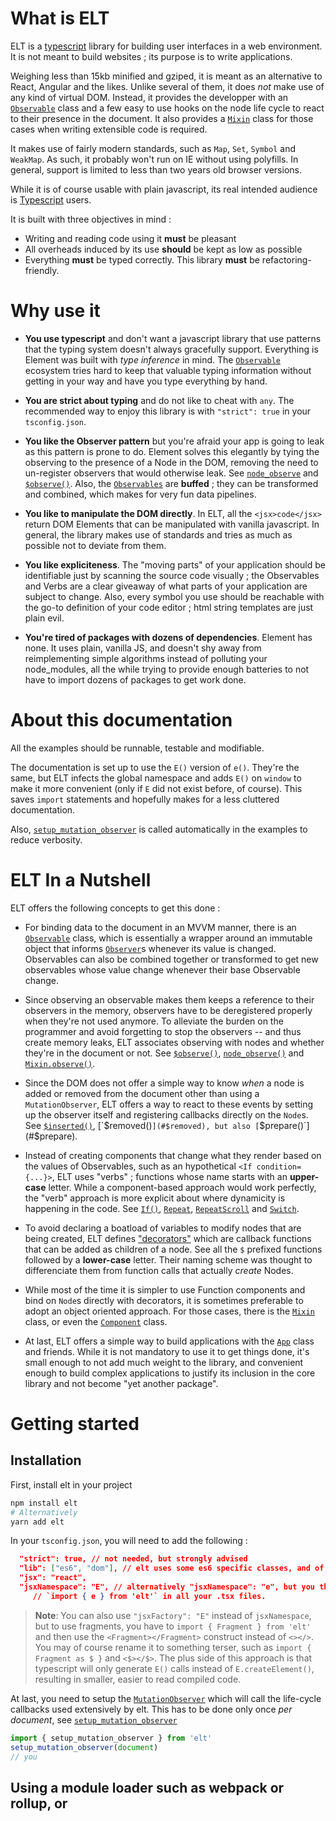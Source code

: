 # What is ELT

ELT is a [typescript](https://typescriptlang.org) library for building user interfaces in a web environment. It is not meant to build websites ; its purpose is to write applications.

Weighing less than 15kb minified and gziped, it is meant as an alternative to React, Angular and the likes. Unlike several of them, it does *not* make use of any kind of virtual DOM. Instead, it provides the developper with an [`Observable`](#o.Observable) class and a few easy to use hooks on the node life cycle to react to their presence in the document. It also provides a [`Mixin`](#Mixin) class for those cases when writing extensible code is required.

It makes use of fairly modern standards, such as `Map`, `Set`, `Symbol` and `WeakMap`. As such, it probably won't run on IE without using polyfills. In general, support is limited to less than two years old browser versions.

While it is of course usable with plain javascript, its real intended audience is [Typescript](https://www.typescriptlang.org/) users.

It is built with three objectives in mind :
 * Writing and reading code using it **must** be pleasant
 * All overheads induced by its use **should** be kept as low as possible
 * Everything **must** be typed correctly. This library **must** be refactoring-friendly.

# Why use it

  * **You use typescript** and don't want a javascript library that use patterns that the typing system doesn't always gracefully support. Everything is Element was built with *type inference* in mind. The [`Observable`](#o.Observable) ecosystem tries hard to keep that valuable typing information without getting in your way and have you type everything by hand.

  * **You are strict about typing** and do not like to cheat with `any`. The recommended way to enjoy this library is with `"strict": true` in your `tsconfig.json`.

  * **You like the Observer pattern** but you're afraid your app is going to leak as this pattern is prone to do. Element solves this elegantly by tying the observing to the presence of a Node in the DOM, removing the need to un-register observers that would otherwise leak. See [`node_observe`](#node_observe) and [`$observe()`](#$observe). Also, the [`Observables`](#o.Observable) are **buffed** ; they can be transformed and combined, which makes for very fun data pipelines.

  * **You like to manipulate the DOM directly**. In ELT, all the `<jsx>code</jsx>` return DOM Elements that can be manipulated with vanilla javascript. In general, the library makes use of standards and tries as much as possible not to deviate from them.

  * **You like expliciteness**. The "moving parts" of your application should be identifiable just by scanning the source code visually ; the Observables and Verbs are a clear giveaway of what parts of your application are subject to change. Also, every symbol you use should be reachable with the go-to definition of your code editor ; html string templates are just plain evil.

  * **You're tired of packages with dozens of dependencies**. Element has none. It uses plain, vanilla JS, and doesn't shy away from reimplementing simple algorithms instead of polluting your node_modules, all the while trying to provide enough batteries to not have to import dozens of packages to get work done.

# About this documentation

All the examples should be runnable, testable and modifiable.

The documentation is set up to use the `E()` version of `e()`. They're the same, but ELT infects the global namespace and adds `E()` on `window` to make it more convenient (only if `E` did not exist before, of course). This saves `import` statements and hopefully makes for a less cluttered documentation.

Also, [`setup_mutation_observer`](#setup_setup_mutation_observer) is called automatically in the examples to reduce verbosity.

# ELT In a Nutshell

ELT offers the following concepts to get this done :

 * For binding data to the document in an MVVM manner, there is an [`Observable`](#o.Observable) class, which is essentially a wrapper around an immutable object that informs [`Observer`](#o.Observer)s whenever its value is changed. Observables can also be combined together or transformed to get new observables whose value change whenever their base Observable change.

 * Since observing an observable makes them keeps a reference to their observers in the memory, observers have to be deregistered properly when they're not used anymore. To alleviate the burden on the programmer and avoid forgetting to stop the observers -- and thus create memory leaks, ELT associates observing with nodes and whether they're in the document or not. See [`$observe()`](#$observe), [`node_observe()`](#node_observe) and [`Mixin.observe()`](#Mixin.observe).

 * Since the DOM does not offer a simple way to know *when* a node is added or removed from the document other than using a `MutationObserver`, ELT offers a way to react to these events by setting up the observer itself and registering callbacks directly on the `Node`s. See [`$inserted()`](#$inserted), [`$removed()`](#$removed), but also [`$prepare()`](#$prepare).

 * Instead of creating components that change what they render based on the values of Observables, such as an hypothetical `<If condition={...}>`, ELT uses "verbs" ; functions whose name starts with an **upper-case** letter. While a component-based approach would work perfectly, the "verb" approach is more explicit about where dynamicity is happening in the code. See [`If()`](#If), [`Repeat`](#Repeat), [`RepeatScroll`](#RepeatScroll) and [`Switch`](#Switch).

 * To avoid declaring a boatload of variables to modify nodes that are being created, ELT defines ["decorators"](#Decorator) which are callback functions that can be added as children of a node. See all the `$` prefixed functions followed by a **lower-case** letter. Their naming scheme was thought to differenciate them from function calls that actually *create* Nodes.

 * While most of the time it is simpler to use Function components and bind on `Node`s directly with decorators, it is sometimes preferable to adopt an object oriented approach. For those cases, there is the [`Mixin`](#Mixin) class, or even the [`Component`](#Component) class.

 * At last, ELT offers a simple way to build applications with the [`App`](#App) class and friends. While it is not mandatory to use it to get things done, it's small enough to not add much weight to the library, and convenient enough to build complex applications to justify its inclusion in the core library and not become "yet another package".

# Getting started

## Installation

First, install elt in your project

```bash
npm install elt
# Alternatively
yarn add elt
```

In your `tsconfig.json`, you will need to add the following :

```json
  "strict": true, // not needed, but strongly advised
  "lib": ["es6", "dom"], // elt uses some es6 specific classes, and of course a lot of the DOM api
  "jsx": "react",
  "jsxNamespace": "E", // alternatively "jsxNamespace": "e", but you then have to
     // `import { e } from 'elt'` in all your .tsx files.
```

> **Note**: You can also use `"jsxFactory": "E"` instead of `jsxNamespace`, but to use fragments, you have to `import { Fragment } from 'elt'` and then use the `<Fragment></Fragment>` construct instead of `<></>`. You may of course rename it to something terser, such as `import { Fragment as $ }` and `<$></$>`. The plus side of this approach is that typescript will only generate `E()` calls instead of `E.createElement()`, resulting in smaller, easier to read compiled code.

At last, you need to setup the [`MutationObserver`](https://developer.mozilla.org/en-US/docs/Web/API/MutationObserver) which will call the life-cycle callbacks used extensively by elt. This has to be done only once *per document*, see [`setup_mutation_observer`](#setup_mutation_observer)

```jsx
import { setup_mutation_observer } from 'elt'
setup_mutation_observer(document)
// you
```

## Using a module loader such as webpack or rollup, or <script type="module">

```tsx
import { o, $bind, setup_mutation_observer } from 'elt'

setup_mutation_observer(document)

const o_says = o('hello world')

document.body.appendChild(<div>
  <p><input>{$bind.string(o_says)}</input></p>
  <p>Element says {o_says} !</p>
</div>)
```

## Using it as a umd module

ELT supports being used as an umd module in a regular `<script>` import, in which case its global name is elt.

```jsx
const { o, $bind, setup_mutation_observer } = elt

// ... !
```

## Creating nodes

Use TSX (the typescript version of JSX) to build your interfaces. The result of a TSX expression is alwas a DOM `Node`.

```jsx
// You can write that.
import { append_child_and_init } from 'elt'
append_child_and_init(document.body, <div class='some-class'>Hello</div>)
```

### Creating nodes without tsx

Typescript's TSX is awesome. Unfortunately, as of today (version 3.8), its system still considers a TSX element as the type defined as the `JSX.Element` type, which is why as far as the type system is concerned, `var div = <div/>` will always have the type `Node`.

```tsx
// This is correct, as ELT will create an HTMLDivElement, but unfortunately, typescript won't allow it.
var div: HTMLDivElement = <div/>
// This works
var div = <div/> as HTMLDivElement
// But so does this, which is incorrect
var div = <input/> as HTMLDivElement // this should be HTMLInputElement
// when using the as keyword, Typescript allows a cast as a subtype without complaining.
```

It is possible to use `E()` (or `e()`) directly ; they use the correct types.

```tsx
var div = E('div') // div is infered as HTMLDivElement, hurray !
```

ELT provides a few helper functions to work without tsx without too much pain ;

```tsx
import { o, $bind } from 'elt'

var o_contents = o('')
document.body.appendChild(
  E.DIV(
    E.SPAN('span contents !'),
    E.INPUT($bind.string(o_contents)),
    o_contents
  )
)
```

## Adding children

Nodes can of course have children. ELT defines a [`Renderable`](#Renderable) type which defines which types can safely rendered as a child to a node.

You may thus add variables of type :
 * `string`, which will be rendered as is
 * `number`, which will be converted using `.toString()`
 * `null` and `undefined`, which render nothing
 * `Node`, which will be added as-is
 * An array of all of them. Arrays may be nested ; ELT will traverse through them and flatten them when rendering.
 * Finally, an [`Observable`](#o.Observable) of all the previously mentionned types, which will then update the DOM whenever its value change.

This means that for any Observable that should be rendered into the dom, it first has to be converted to one of these types to appear.

```tsx
import { o } from 'elt'

// A small exemple which works
const o_txt = o('some text')
const o_date = o(new Date())
const date_format = new Intl.DateTimeFormat('fr')

document.body.appendChild(<div>
  <span>{o_txt}</span>
  {1234}
  {['hello', 'world', ['hows', 'it', 'going?']]}
  {null}

  {/* here, o_date is transformed (tf) to another observable that holds a string, which can then be rendered. */}
  <div>{o_date.tf(d => date_format.format(d))}</div>
</div>)
```

The non-jsx version works by adding children as arguments.

```tsx
import { o } from 'elt'
const o_txt = o('observable')
const o_date = o(new Date())
const date_format = new Intl.DateTimeFormat('fr')

document.body.appendChild(E.DIV(
  E.SPAN(o_txt),
  1234,
  ['hello', 'world', ['hows', 'it', 'going?']],
  null,
  E.DIV(o_date.tf(d => date_format.format(d)))
))
```

## Dynamicity through Observables and Verbs

Verbs are simply functions whose name is a verb (hence the name), that usually start with an uppercase letter to add a visual emphasis on their presence.
The reason they're named "verbs" is to emphasise the fact they represent dynamicity, things that change.

While they could have been implemented as Components, the choice was deliberately made to make them regular function calls to insist on the fact that they're not just some html component that will sit in the document once rendered.

They usually work in concert with Observables to control the presence of nodes in the document.

For instance, [`If`](#If) will render its then arm only if the given observable is truthy, and the else otherwise.

[`Repeat`](#Repeat) repeats the contents of an array, with an optional separator. [`RepeatScroll`](#RepeatScroll) does the same, but stops rendering elements once they overflow past the bottom of the [`$scrollable`](#$scrollable) block they're in.

## Node Decorators

Decorators are a handy way of playing with a node without having to assign it to a variable first.

As the [`Renderable`](#Renderable) type controls what types can safely be appended to a node, the [`Insertable`](#Insertable) type controls what can be put as a child, without necessarily mean that it will have a visual representation.

Decorators are part of [`Insertable`](#Insertable), and are simply functions that take the current node as an argument.

```tsx
document.body.appendChild(
  <div>
    <input>
      {inp => {
        // here, inp is of type HTMLInputElement
        inp.value = 'some value'
      }}
    </input>

    <div>
      This div is all uppercase
      {div => {
        div.style.textTransform = 'uppercase'
      }}
    </div>
  </div>
)
```

> **Note**: The above warning about <jsx></jsx> returning Node and having to be cast to their correct type does not affect the functionnality of decorators.
> Declaring a function in a child will work with the type inferer ;

Decorators may return any [`Insertable`](#Insertable), even if it is another decorator.

See the existing decorators to see what they can do.

# Observables

Observables are the mechanism through which we achieve MVVM. They are not RxJS's Observable (see `src/observable.ts`).

Basically, an `Observable` holds a value. You can retrieve it with `.get()` or modify it with `.set()`.

```tsx
import { o } from 'elt'

const o_bool = o(true)
o_bool.get() // true
o_bool.set(false)
o_bool.get() // false
```

## Observable transformations

They can be transformed, and these transformations can be bidirectional.

```tsx
import { o, $click } from 'elt'

const o_obj = o({a: 1, b: 'hello'})
const o_a = o_obj.p('a') // o_a is a new Observable that watches the 'a' property. Its type is o.Observable<number>
o_a.set(3)

const o_tf = o_a.tf({transform: val => val * 2, revert: (nval: number) => nval / 2})
o_tf.get() // 6
o_tf.set(8) // o_a is now 4, and o_obj is {a: 4, b: '!!!'}

// A transform can also be unidirectionnal
const o_tf2 = o_a.tf(val => val * 3)
o_tf2.get() // 9
// But then, the resulting observable is read only !
o_tf2.set(3) // Compile error ! Runtime error too !

document.body.appendChild(<div>
  <div>
    o_obj is: <code>{o_obj.tf(value => JSON.stringify(value))}</code> and o_a is: <code>{o_a}</code>
    <button>{$click(() => o_a.set(3))}
      Set o_a
    </button>
    <button>
      {$click(() => o_obj.p('b').set('!!!'))}
      Set o_b
    </button>
  </div>

</div>)
```

The value in an observable is **immutable**. Whenever a modifying method is called, the object inside it is cloned.

```tsx
import { o } from 'elt'

const o_obj = o({a: 1, b: 'b'})
const prev = o_obj.get()
o_obj.p('b').set('something else')

document.body.appendChild(<span>{prev === o_obj.get() ? 'true' : 'false'}</span>)
```

They can do a **lot** more than these very simple transformations. Check the Observable documentation.

## Observable combination

Two or more observables can be joined together to make a new observable that will update when any of its constituents change. See [`o.combine`](#o.combine), [`o.join`](#o.join) and [`o.merge`](#o.merge).

A notable case is the `.p()` method on Observable, which creates a new Observable based on the property of another ; the property itself can be an Observable. If the base object or the property change, the resulting observable is updated.

```tsx
import { o, Fragment } from 'elt'

type SomeType = {a: string, b: number}
const o_obj = o({a: 'string !', b: 2} as SomeType)
const o_key = o('a' as keyof SomeType)
const o_prop = o_obj.p(o_key)

o_key.set('b') // o_prop now has 2 as a value
 // o_prop now has 3

document.body.appendChild(<Fragment>
  <div>o_obj: {o_obj.tf(v => JSON.stringify(v))}</div>
  <div>o_prop: {o_prop}</div>
  <div>
    <DemoBtn do={() => o_key.set('a')}/>
    <DemoBtn do={() => o_key.set('b')}/>
    <DemoBtn do={() => o_obj.set({a: 'world', b: 3})}/>
  </div>
</Fragment>)
```

## Attributes

All attributes on `HTMLElement` can have observables passed as value, in which case the attribute is updated as the observable changes.
If the observable is boolean, then the value of the attribute will be `''`.

```tsx
<div contenteditable={o_boolean}/>
```

## Classes and Styles

`class` and `style` on elements can receive `Observable` as well as regular values.

`class` can be a `o.RO<string>` or an object of class definitions, where the properties are the class name and their values the potentially observable condition that will determine if the class is attributed. On top of that, class can receive an array of the two former to build complex classes.

```tsx
import { o } from 'elt'
const o_class = o('class2')
const o_bool = o(true)
<div class={['class1', o_class, {class3: o_bool}]}/>
// -> <div class='class1 class2 class3'/>

// ... some later code runs the following :
o_bool.set(false)
// -> <div class='class1 class2'/>
o_class.set('another-class')
// -> <div class='class1 another-class'>
```

The `style` attribute does not accept text. Since it is considered good practice to not use this attribute, only its object form is supported for those cases where you can't do without.

```jsx
const o_width = o('432px')
<Elt style={ {width: o_width} }>
```

## Mixins

A [`Mixin`](#Mixin) is an object that is tied to a node. Just like decorators, they are part of the [`Insertable`](#Insertable) type, which means that the way to add them to a `Node` is simply to put them somewhere in their children.

They serve as the basis for the `Component` class below, and have a few convenient methods, such as `.observe()` and `.listen()`, and have a way of defining `init()`, `inserted()` and `removed()` that work like their decorator counterparts.

Aside from creating components with the `Component` class, their utility resides in the fact they allow a developper to write extensible classes and to encapsulate code neatly when the component has a complex and lengthy implementation.

```tsx
import { Mixin } from 'elt'

// This mixin can be added on just any node.
class MyMixin extends Mixin<Node> {
  inserted(node: Node) {
    console.log(`I was inserted on`, parent)
  }

  removed(node: Node, parent: Node) {
    console.log(`I was removed from the document`)
    console.log(`My parent was`, parent)
  }
}

document.body.appendChild(<div>{new MyMixin()}</div>)
```

# Components

Use components when you want to reuse dom structures without hassle.

There are two ways of building components ; as a simple function or as a class.

## Component Functions

A component function takes two arguments and return a Node.

The first argument is always an [`Attrs`](#Attrs) type, with the returned node type as a template argument. The second argument is always [`Renderable[]](#Renderable) and are the children that are to be added to this component.

The `attrs` argument represents what attributes can be set on the component. In simple cases, it is enough to give the arguments with the `&` operator.

```tsx
import { Attrs, Renderable } from 'elt'

function MyComponent(attrs: Attrs<HTMLDivElement> & {title: string}, children: Renderable[]) {
  return <div>
      <h1>{attrs.title}</h1>
      {/* children will be inserted in the body div. */}
      <div class='body'>{children}</div>
    </div> as HTMLDivElement
}

document.body.appendChild(<MyComponent title='Some title'>
  Content <span>that will be</span> appended.
</MyComponent>)
```

If the attributes are complex, then it is advisable to define an interface.

```tsx
import { Attrs } from 'elt'

interface MyComponentAttrs extends Attrs<HTMLDivElement> {
  title: string
  more_content?: Renderable
}

function MyComponent(attrs: MyComponentAttrs, children: Renderable[]) {
  /// ...
}
```

## Component class

A component is a subclass of `Mixin`. A custom Component must define a `.render()` method that returns the node type specified in its `Attrs` type and takes renderables as its only argument.

By default, the attributes are accessible as `this.attrs` in the component methods.

```tsx
class MyComponent extends Component<Attrs<HTMLDivElement> & {title: string}> {

  render(children: Renderable[]) {
    return E.DIV(
      E.H1(this.attrs.title),
      E.DIV($class('body'), children)
    )
  }

}
```

## Components and `class`, `style` and `id`

Since these three attributes are ubiquitous on just any element type, they are handled separately.

They're still passed along the `attrs` objects given to the components, but they don't have to be handled. They're applied automatically to the root node returned by the component.

```tsx
const o_cls = o('some_class')

// this is valid and works on any component
<MyComponent class={o_cls} id='some-id' style={{width: '350px'}}/>

```

## Components and other Mixins or Decorators

Decorators and Mixins can be added to components ; the node they act upon is always the root node returned by the component, as is specified in their `Attrs` definition.

```tsx
<MyComponent>
  {$click(ev => {
    console.log('the component was clicked on !')
  })}
  {$class('another_class', o_observable_classname)}
</MyComponent>
```

